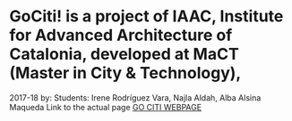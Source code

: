 # GoCiti! is a project of IAAC, Institute for Advanced Architecture of Catalonia, developed at MaCT (Master in City & Technology),
2017-18 by:
Students: Irene Rodríguez Vara, Najla Aldah, Alba Alsina Maqueda
Link to the actual page [GO CITI WEBPAGE](https://irenervara.github.io/gociti/)
